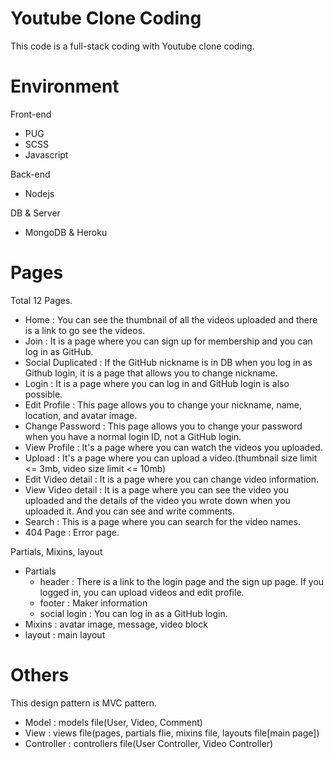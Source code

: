 # Youtube Clone Coding
This code is a full-stack coding with Youtube clone coding.


# Environment 
Front-end
- PUG
- SCSS
- Javascript  

Back-end
- Nodejs 
 
DB & Server
- MongoDB & Heroku

# Pages
Total 12 Pages.
- Home : You can see the thumbnail of all the videos uploaded and there is a link to go see the videos. 
- Join : It is a page where you can sign up for membership and you can log in as GitHub.
- Social Duplicated : If the GitHub nickname is in DB when you log in as Github login, it is a page that allows you to change nickname.
- Login : It is a page where you can log in and GitHub login is also possible.
- Edit Profile : This page allows you to change your nickname, name, location, and avatar image.
- Change Password : This page allows you to change your password when you have a normal login ID, not a GitHub login.
- View Profile : It's a page where you can watch the videos you uploaded.
- Upload : It's a page where you can upload a video.(thumbnail size limit <= 3mb, video size limit <= 10mb)
- Edit Video detail : It is a page where you can change video information.
- View Video detail : It is a page where you can see the video you uploaded and the details of the video you wrote down when you uploaded it. And you can see and write comments.
- Search : This is a page where you can search for the video names.
- 404 Page : Error page.

Partials, Mixins, layout
- Partials 
  + header : There is a link to the login page and the sign up page. If you logged in, you can upload videos and edit profile.
  + footer : Maker information
  + social login : You can log in as a GitHub login.
- Mixins : avatar image, message, video block
- layout : main layout
  

# Others
This design pattern is MVC pattern.  
- Model : models file(User, Video, Comment)
- View : views file(pages, partials flie, mixins file, layouts file[main page])
- Controller : controllers file(User Controller, Video Controller)  
